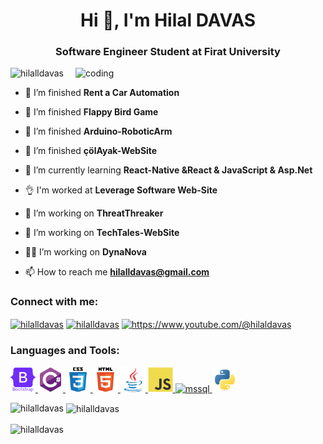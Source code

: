 <h1 align="center">Hi 👋, I'm Hilal DAVAS</h1>
<h3 align="center">Software Engineer Student at Firat University</h3>
<img align="right"alt="coding"width="400"src="https://user-images.githubusercontent.com/59734313/157189039-c09b3e38-9f42-42c0-ab54-14f1574190a7.gif">

<p align="left"> <img src="https://komarev.com/ghpvc/?username=hilalldavas&label=Profile%20views&color=0e75b6&style=flat" alt="hilalldavas" /> </p>

- 🔭 I’m finished **Rent a Car Automation**

- 👯 I’m finished **Flappy Bird Game**

- 🤩 I’m finished **Arduino-RoboticArm**

- 🌾 I’m finished **çölAyak-WebSite**

- 🌱 I’m currently learning **React-Native &React  & JavaScript & Asp.Net**

- 👌 I'm worked at **Leverage Software Web-Site**

- 🦅 I’m working on **ThreatThreaker**

- 🤝 I’m working on **TechTales-WebSite**

- 🧘‍♀️ I’m working on **DynaNova**

- 📫 How to reach me **hilalldavas@gmail.com**

<h3 align="left">Connect with me:</h3>
<p align="left">
<a href="https://linkedin.com/in/hilalldavas" target="blank"><img align="center" src="https://raw.githubusercontent.com/rahuldkjain/github-profile-readme-generator/master/src/images/icons/Social/linked-in-alt.svg" alt="hilalldavas" height="30" width="40" /></a>
<a href="https://instagram.com/hilalldavas" target="blank"><img align="center" src="https://raw.githubusercontent.com/rahuldkjain/github-profile-readme-generator/master/src/images/icons/Social/instagram.svg" alt="hilalldavas" height="30" width="40" /></a>
<a href="https://www.youtube.com/c/https://www.youtube.com/@hilaldavas" target="blank"><img align="center" src="https://raw.githubusercontent.com/rahuldkjain/github-profile-readme-generator/master/src/images/icons/Social/youtube.svg" alt="https://www.youtube.com/@hilaldavas" height="30" width="40" /></a>
</p>

<h3 align="left">Languages and Tools:</h3>
<p align="left"> <a href="https://getbootstrap.com" target="_blank" rel="noreferrer"> <img src="https://raw.githubusercontent.com/devicons/devicon/master/icons/bootstrap/bootstrap-plain-wordmark.svg" alt="bootstrap" width="40" height="40"/> </a> <a href="https://www.w3schools.com/cs/" target="_blank" rel="noreferrer"> <img src="https://raw.githubusercontent.com/devicons/devicon/master/icons/csharp/csharp-original.svg" alt="csharp" width="40" height="40"/> </a> <a href="https://www.w3schools.com/css/" target="_blank" rel="noreferrer"> <img src="https://raw.githubusercontent.com/devicons/devicon/master/icons/css3/css3-original-wordmark.svg" alt="css3" width="40" height="40"/> </a> <a href="https://www.w3.org/html/" target="_blank" rel="noreferrer"> <img src="https://raw.githubusercontent.com/devicons/devicon/master/icons/html5/html5-original-wordmark.svg" alt="html5" width="40" height="40"/> </a> <a href="https://www.java.com" target="_blank" rel="noreferrer"> <img src="https://raw.githubusercontent.com/devicons/devicon/master/icons/java/java-original.svg" alt="java" width="40" height="40"/> </a> <a href="https://developer.mozilla.org/en-US/docs/Web/JavaScript" target="_blank" rel="noreferrer"> <img src="https://raw.githubusercontent.com/devicons/devicon/master/icons/javascript/javascript-original.svg" alt="javascript" width="40" height="40"/> </a> <a href="https://www.microsoft.com/en-us/sql-server" target="_blank" rel="noreferrer"> <img src="https://www.svgrepo.com/show/303229/microsoft-sql-server-logo.svg" alt="mssql" width="40" height="40"/> </a> <a href="https://www.python.org" target="_blank" rel="noreferrer"> <img src="https://raw.githubusercontent.com/devicons/devicon/master/icons/python/python-original.svg" alt="python" width="40" height="40"/> </a> </p>

<p><img align="left" src="https://github-readme-stats.vercel.app/api/top-langs?username=hilalldavas&show_icons=true&locale=en&layout=compact" alt="hilalldavas" /></p>

<p>&nbsp;<img align="center" src="https://github-readme-stats.vercel.app/api?username=hilalldavas&show_icons=true&locale=en" alt="hilalldavas" /></p>

<p><img align="center" src="https://github-readme-streak-stats.herokuapp.com/?user=hilalldavas&" alt="hilalldavas" /></p>
